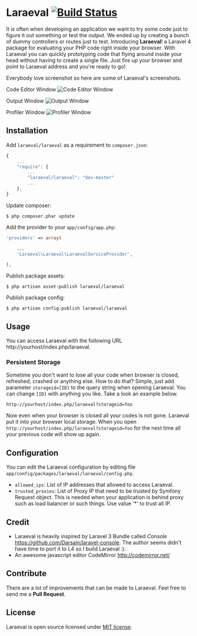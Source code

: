 # Laraeval [![Build Status](https://travis-ci.org/astasoft/laraeval.png)](https://travis-ci.org/astasoft/laraeval) #

It is often when developing an application we want to try some code 
just to figure it out something or test the output. We ended up by creating a bunch
of dummy controllers or routes just to test. Introducing **Laraeval**! a Laravel 4 package 
for evaluating your PHP code right inside your browser. With Laraeval you can
quickly prototyping code that flying around inside your head without having to create
a single file. Just fire up your browser and point to Laraeval address and you're
ready to go!.

Everybody love screenshot so here are some of Laraeval's screenshots.

Code Editor Window
![Code Editor Window](https://dl.dropboxusercontent.com/u/4674107/laraeval/code-editor.png)

Output Window
![Output Window](https://dl.dropboxusercontent.com/u/4674107/laraeval/output-window.png)

Profiler Window
![Profiler Window](https://dl.dropboxusercontent.com/u/4674107/laraeval/profiler-window.png)

## Installation ##

Add `laraeval/laraeval` as a requirement to `composer.json`:

```javascript
{
    ...
    "require": {
        ...
        "laraeval/laraeval": "dev-master"
        ...
    },
}
```

Update composer:
```
$ php composer.phar update
```

Add the provider to your `app/config/app.php`:
```php
'providers' => array(

    ...
    'Laraeval\Laraeval\LaraevalServiceProvider',

),
```

Publish package assets:
```
$ php artisan asset:publish laraeval/laraeval
```

Publish package config:
```
$ php artisan config:publish laraeval/laraeval
```

## Usage ##

You can access Laraeval with the following URL http://yourhost/index.php/laraeval.

### Persistent Storage ###

Sometime you don't want to lose all your code when browser is closed, refreshed, crashed or anything else. How to do that? Simple, just add parameter `storageid=[ID]` to the query string when opening Laraeval. You can change `[ID]` with anything you like. Take a look an example below.

`http://yourhost/index.php/laraeval?storageid=foo`

Now even  when your browser is closed all your codes is not gone. Laraeval put it into your browser local storage. When you  open `http://yourhost/index.php/laraeval?storageid=foo` for the next time all your previous code will show up again.

## Configuration ##

You can edit the Laraeval configuration by editing file `app/config/packages/laraeval/laraeval/config.php`.

 * `allowed_ips`: List of IP addresses that allowed to access Laraeval.
 * `trusted_proxies`: List of Proxy IP that need to be trusted by Symfony Request object. This is needed when your application is behind proxy such as load balancer or such things. Use value '*' to trust all IP.

## Credit ##

* Laraeval is heavily inspired by Laravel 3 Bundle called *Console* https://github.com/Darsain/laravel-console. The author seems didn't have time to port it to L4 so I build Laraeval :).
* An awesome javascript editor CodeMirror http://codemirror.net/

## Contribute ##

There are a lot of improvements that can be made to Laraeval. Feel free to send me a **Pull Request**.

## License ##

Laraeval is open source licensed under [MIT license](http://opensource.org/licenses/MIT).
